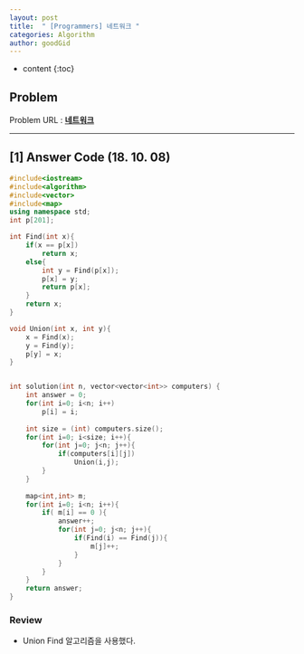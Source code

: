 ```yaml
---
layout: post
title:  " [Programmers] 네트워크 "
categories: Algorithm
author: goodGid
---
```

* content
{:toc}

## Problem 
Problem URL : **[네트워크](https://programmers.co.kr/learn/courses/30/lessons/43162)**








---

## [1] Answer Code (18. 10. 08)

``` cpp
#include<iostream>
#include<algorithm>
#include<vector>
#include<map>
using namespace std;
int p[201];

int Find(int x){
    if(x == p[x])
        return x;
    else{
        int y = Find(p[x]);
        p[x] = y;
        return p[x];
    }
    return x;
}

void Union(int x, int y){
    x = Find(x);
    y = Find(y);
    p[y] = x;
}


int solution(int n, vector<vector<int>> computers) {
    int answer = 0;
    for(int i=0; i<n; i++)
        p[i] = i;
    
    int size = (int) computers.size();
    for(int i=0; i<size; i++){
        for(int j=0; j<n; j++){
            if(computers[i][j])
                Union(i,j);
        }
    }
    
    map<int,int> m;
    for(int i=0; i<n; i++){
        if( m[i] == 0 ){
            answer++;
            for(int j=0; j<n; j++){
                if(Find(i) == Find(j)){
                    m[j]++;
                }
            }
        }
    }   
    return answer;
}
```


### Review

* Union Find 알고리즘을 사용했다.